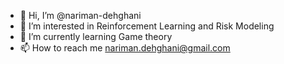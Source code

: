 - 👋 Hi, I’m @nariman-dehghani
- 👀 I’m interested in Reinforcement Learning and Risk Modeling
- 🌱 I’m currently learning Game theory
- 📫 How to reach me nariman.dehghani@gmail.com

<!---
nariman-dehghani/nariman-dehghani is a ✨ special ✨ repository because its `README.md` (this file) appears on your GitHub profile.
You can click the Preview link to take a look at your changes.
--->
